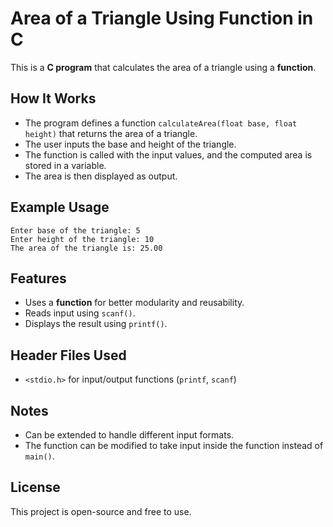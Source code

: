 # Area of a Triangle Using Function in C

This is a **C program** that calculates the area of a triangle using a **function**.

## How It Works
- The program defines a function `calculateArea(float base, float height)` that returns the area of a triangle.
- The user inputs the base and height of the triangle.
- The function is called with the input values, and the computed area is stored in a variable.
- The area is then displayed as output.

## Example Usage
```
Enter base of the triangle: 5
Enter height of the triangle: 10
The area of the triangle is: 25.00
```

## Features
- Uses a **function** for better modularity and reusability.
- Reads input using `scanf()`.
- Displays the result using `printf()`.

## Header Files Used
- `<stdio.h>` for input/output functions (`printf`, `scanf`)

## Notes
- Can be extended to handle different input formats.
- The function can be modified to take input inside the function instead of `main()`.

## License
This project is open-source and free to use.


